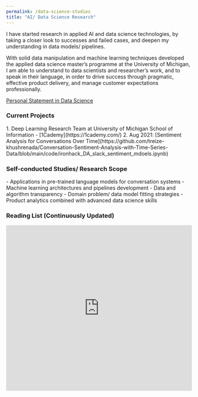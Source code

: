 ```yaml
---
permalink: /data-science-studies
title: "AI/ Data Science Research"
---
```

I have started research in applied AI and data science technologies, by taking a closer look to successes and failed cases, and deepen my understanding in data models/ pipelines.

With solid data manipulation and machine learning techniques developed the applied data science master’s programme at the University of Michigan, I am able to understand to data scientists and researcher’s work, and to speak in their language, in order to drive success through pragmatic, effective product delivery, and manage customer expectations professionally.

[Personal Statement in Data Science](https://docs.google.com/document/d/1RFOikLoy9FHzH5Oez7bbI7DqoPAjQU2XVwh6Y7uh7kM/edit?usp=sharing)


<h3>Current Projects</h3>
1. Deep Learning Research Team at University of Michigan School of Information - [1Cademy](https://1cademy.com/)
2. Aug 2021: [Sentiment Analysis for Conversations Over Time](https://github.com/treize-khushrenada/Conversation-Sentiment-Analysis-with-Time-Series-Data/blob/main/code/ironhack_DA_slack_sentiment_mdoels.ipynb)

<h3>Self-conducted Studies/ Research Scope</h3>
- Applications in pre-trained language models for conversation systems
- Machine learning architectures and pipelines development
- Data and algorithm transparency
- Domain problem/ data model fitting strategies
- Product analytics combined with advanced data science skills 

<h3>Reading List (Continuously Updated)</h3>
<iframe style="border: 0; width: 100%; height: 450px;" allowfullscreen frameborder="0" src="https://raindrop.io/arthurckw/the-whitebox-reading-list-19725136/embed/theme=auto"></iframe>